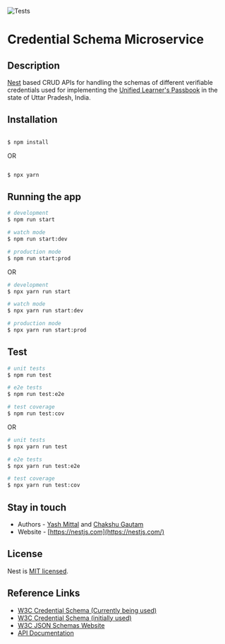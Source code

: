![Tests](https://github.com/SamagraX-RCW/schema/actions/workflows/ci.yml/badge.svg)

# Credential Schema Microservice

## Description

[Nest](https://github.com/nestjs/nest) based CRUD APIs for handling the schemas of different verifiable credentials used for implementing the [Unified Learner's Passbook](https://github.com/Unified-Learners-Passbook) in the state of Uttar Pradesh, India.

## Installation

```bash

$ npm install

```

OR

```bash

$ npx yarn

```

## Running the app

```bash
# development
$ npm run start

# watch mode
$ npm run start:dev

# production mode
$ npm run start:prod
```

OR

```bash
# development
$ npx yarn run start

# watch mode
$ npx yarn run start:dev

# production mode
$ npx yarn run start:prod
```

## Test

```bash
# unit tests
$ npm run test

# e2e tests
$ npm run test:e2e

# test coverage
$ npm run test:cov
```

OR

```bash
# unit tests
$ npx yarn run test

# e2e tests
$ npx yarn run test:e2e

# test coverage
$ npx yarn run test:cov
```

## Stay in touch

- Authors - [Yash Mittal](https://github.com/techsavvyash) and [Chakshu Gautam](https://github.com/ChakshuGautam)
- Website - [https://nestjs.com](https://nestjs.com/)

## License

Nest is [MIT licensed](LICENSE).

## Reference Links

- [W3C Credential Schema (Currently being used)](https://w3c-ccg.github.io/vc-json-schemas/schema/2.0/schema.json)
- [W3C Credential Schema (initially used)](https://w3c-ccg.github.io/vc-json-schemas/schema/1.0/schema.json)
- [W3C JSON Schemas Website](https://w3c-ccg.github.io/vc-json-schemas/)
- [API Documentation](https://github.com/Sunbird-RC/sunbird-rc-core/tree/main/api-documentation)
